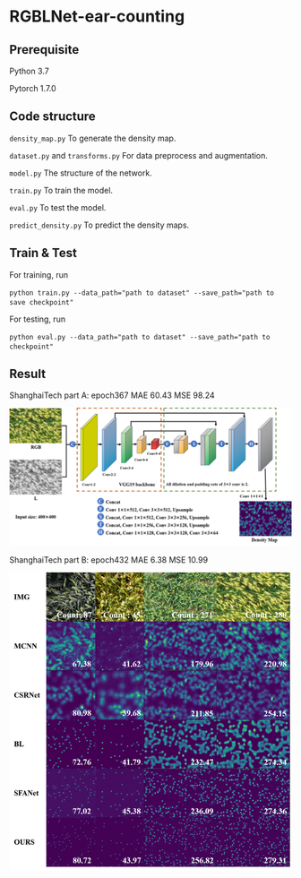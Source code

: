 # RGBLNet-ear-counting
## Prerequisite

Python 3.7

Pytorch 1.7.0

## Code structure

`density_map.py` To generate the density map. 

`dataset.py` and `transforms.py` For data preprocess and augmentation. 

`model.py` The structure of the network. 

`train.py` To train the model. 

`eval.py` To test the model. 

`predict_density.py` To predict the density maps. 

## Train & Test

For training, run

`python train.py --data_path="path to dataset" --save_path="path to save checkpoint"`

For testing, run

`python eval.py --data_path="path to dataset" --save_path="path to checkpoint"`

## Result

ShanghaiTech part A: epoch367 MAE 60.43 MSE 98.24

![](./logs/A.png)

ShanghaiTech part B: epoch432 MAE 6.38 MSE 10.99

![](./logs/B.png)
